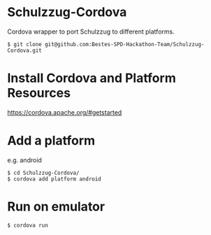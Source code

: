 Schulzzug-Cordova
=================

Cordova wrapper to port Schulzzug to different platforms.

```
$ git clone git@github.com:Bestes-SPD-Hackathon-Team/Schulzzug-Cordova.git
```

Install Cordova and Platform Resources
======================================

https://cordova.apache.org/#getstarted


Add a platform
==============

e.g. android

```
$ cd Schulzzug-Cordova/
$ cordova add platform android
```

Run on emulator
==============

```
$ cordova run
```



